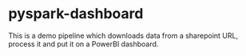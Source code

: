 # pyspark-dashboard
This is a demo pipeline which downloads data from a sharepoint URL, process it and put it on a PowerBI dashboard.
